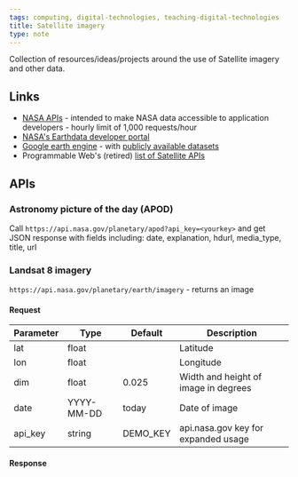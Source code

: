 ```yaml
---
tags: computing, digital-technologies, teaching-digital-technologies
title: Satellite imagery
type: note
---
```

Collection of resources/ideas/projects around the use of Satellite imagery and other data.

## Links

- [NASA APIs](https://api.nasa.gov/) - intended to make NASA data accessible to application developers - hourly limit of 1,000 requests/hour
- [NASA's Earthdata developer portal](https://www.earthdata.nasa.gov/engage/open-data-services-and-software/api)
- [Google earth engine](https://earthengine.google.com/) - with [publicly available datasets](https://developers.google.com/earth-engine/datasets/)
- Programmable Web's (retired) [list of Satellite APIs](https://web.archive.org/web/20200622070732/https://www.programmableweb.com/category/satellites/api)

## APIs

### Astronomy picture of the day (APOD)

Call `https://api.nasa.gov/planetary/apod?api_key=<yourkey>` and get JSON response with fields including: date, explanation, hdurl, media_type, title, url

### Landsat 8 imagery

`https://api.nasa.gov/planetary/earth/imagery` - returns an image

#### Request

| Parameter | Type | Default | Description |
| --- | --- | --- | --- |
| lat | float | | Latitude |
| lon | float | | Longitude |
| dim | float | 0.025 | Width and height of image in degrees |
| date | YYYY-MM-DD | today | Date of image |
| api_key | string | DEMO_KEY | api.nasa.gov key for expanded usage |


#### Response
